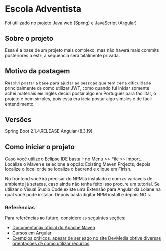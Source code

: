 # Escola Adventista

Foi utilizado no projeto Java web (Spring) e JavaScript (Angular)

## Sobre o projeto
Essa é a base de um projeto mais complexo, mas não haverá mais commits posteriores a este, a sequencia será totalmente privada.


## Motivo da postagem

Resolvi postar a base para ajudar as pessoas que tem certa dificuldade principalmente de como utilizar JWT, como quando fui 
iniciar somente achei materiais em Inglês decidi postar algo em Português para facilitar, o projeto é bem simples, pois essa era
ideia postar algo simples e de fácil entendimento. 

## Versões

Spring Boot 2.1.4.RELEASE
Angular (8.3.19)

## Como iniciar o projeto

Caso você utilize o Eclipse IDE basta ir no Menu >> File >> Import... Localize o Maven e selecione a opção:
Existing Maven Projects, depois localize o local onde se localiza o backend e clique em Finish.

No frontend você irá precisar do NPM já instalado e com as variaveis de ambiente já setadas, caso ainda não tenha feito isso
procure um tutorial. Se utilizar o Visual Studio Code existe uma Extensão para Angular da Loiane na qual você pode instalar.
Depois basta digitar NPM install e depois NG s.

### Referências
Para referências no futuro, considere as seguintes seções:

* [Documentação oficial do Apache Maven](https://maven.apache.org/guides/index.html)
* [Cursos em Angular](https://loiane.training)
* [Exemplos práticos, apesar de ser pago no site DevMedia obtive diversas orientações de como utilizar recursos](https://www.devmedia.com.br/)

